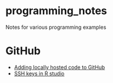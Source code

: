 # programming_notes
Notes for various programming examples

# GitHub

+ [Adding locally hosted code to GitHub](https://docs.github.com/en/migrations/importing-source-code/using-the-command-line-to-import-source-code/adding-locally-hosted-code-to-github)
+ [SSH keys in R studio](https://happygitwithr.com/ssh-keys)

